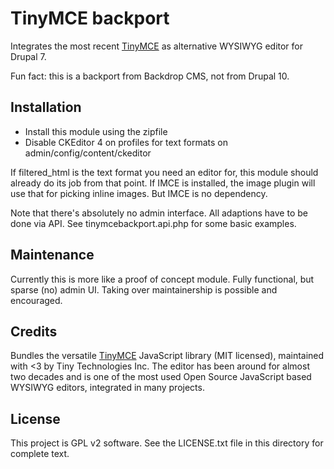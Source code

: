 # TinyMCE backport

Integrates the most recent [TinyMCE](https://www.tiny.cloud/) as alternative
 WYSIWYG editor for Drupal 7.

Fun fact: this is a backport from Backdrop CMS, not from Drupal 10.

## Installation

- Install this module using the zipfile
- Disable CKEditor 4 on profiles for text formats on admin/config/content/ckeditor

If filtered_html is the text format you need an editor for, this module
should already do its job from that point.
If IMCE is installed, the image plugin will use that for picking inline
images. But IMCE is no dependency.

Note that there's absolutely no admin interface. All adaptions have to be
done via API. See tinymcebackport.api.php for some basic examples.

## Maintenance

Currently this is more like a proof of concept module. Fully functional, but
sparse (no) admin UI. Taking over maintainership is possible and encouraged.

## Credits

Bundles the versatile [TinyMCE](https://www.tiny.cloud/) JavaScript library
(MIT licensed), maintained with <3 by Tiny Technologies Inc. The editor has
been around for almost two decades and is one of the most used Open Source
JavaScript based WYSIWYG editors, integrated in many projects.

## License

This project is GPL v2 software. See the LICENSE.txt file in this directory for complete text.
